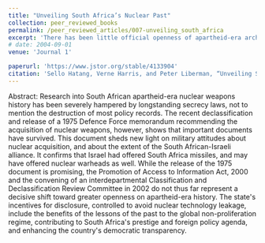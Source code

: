 ```yaml
---
title: "Unveiling South Africa’s Nuclear Past"
collection: peer_reviewed_books
permalink: /peer_reviewed_articles/007-unveiling_south_africa
excerpt: 'There has been little official openness of apartheid-era archives, but the declassification and release of an important 1975 South African Defence Force memorandum following the Promotion of Access to Information Act shows that important documents survived from the apartheid-era nuclear weapons program and might still come to light.'
# date: 2004-09-01
venue: 'Journal 1'

paperurl: 'https://www.jstor.org/stable/4133904' 
citation: 'Sello Hatang, Verne Harris, and Peter Liberman, “Unveiling South Africa’s Nuclear Past,” <i>Journal of Southern African Studies</i>, Vol. 30, No. 3 (Autumn 2004): 457–75.'
---
```


Abstract: Research into South African apartheid-era nuclear weapons history has been severely hampered by longstanding secrecy laws, not to mention the destruction of most policy records. The recent declassification and release of a 1975 Defence Force memorandum recommending the acquisition of nuclear weapons, however, shows that important documents have survived. This document sheds new light on military attitudes about nuclear acquisition, and about the extent of the South African-Israeli alliance. It confirms that Israel had offered South Africa missiles, and may have offered nuclear warheads as well. While the release of the 1975 document is promising, the Promotion of Access to Information Act, 2000 and the convening of an interdepartmental Classification and Declassification Review Committee in 2002 do not thus far represent a decisive shift toward greater openness on apartheid-era history. The state's incentives for disclosure, controlled to avoid nuclear technology leakage, include the benefits of the lessons of the past to the global non-proliferation regime, contributing to South Africa's prestige and foreign policy agenda, and enhancing the country's democratic transparency.

<!-- [Download paper here](http://academicpages.github.io/files/paper1.pdf) -->

<!-- Recommended citation: Your Name, You. (2009). "Paper Title Number 1." <i>Journal 1</i>. 1(1). -->
